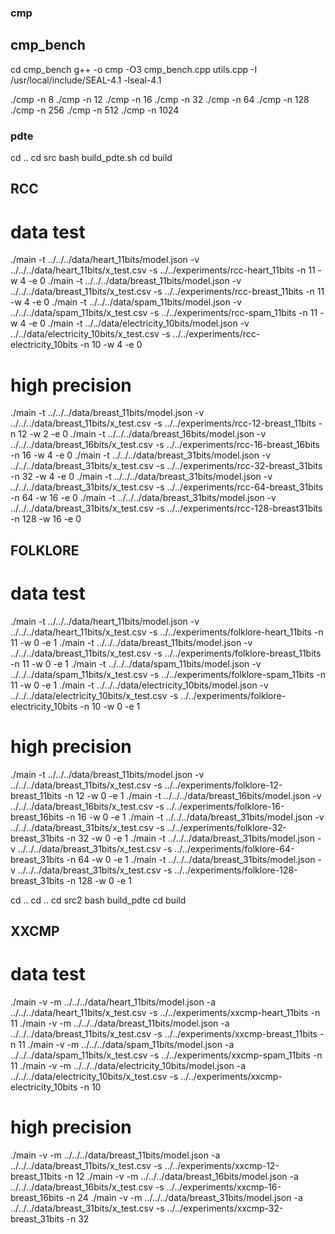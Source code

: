 
### cmp

## cmp_bench

cd cmp_bench
g++ -o cmp -O3 cmp_bench.cpp utils.cpp -I /usr/local/include/SEAL-4.1 -lseal-4.1

./cmp -n 8
./cmp -n 12
./cmp -n 16
./cmp -n 32
./cmp -n 64
./cmp -n 128
./cmp -n 256
./cmp -n 512
./cmp -n 1024

### pdte

cd .. 
cd src
bash build_pdte.sh
cd build

## RCC

# data test

./main  -t ../../../data/heart_11bits/model.json -v ../../../data/heart_11bits/x_test.csv -s ../../experiments/rcc-heart_11bits -n 11 -w 4 -e 0
./main  -t ../../../data/breast_11bits/model.json -v ../../../data/breast_11bits/x_test.csv -s ../../experiments/rcc-breast_11bits -n 11 -w 4 -e 0
./main  -t ../../../data/spam_11bits/model.json -v ../../../data/spam_11bits/x_test.csv -s ../../experiments/rcc-spam_11bits -n 11 -w 4 -e 0
./main  -t ../../data/electricity_10bits/model.json -v ../../data/electricity_10bits/x_test.csv -s ../../experiments/rcc-electricity_10bits -n 10 -w 4 -e 0

# high precision 

./main  -t ../../../data/breast_11bits/model.json -v ../../../data/breast_11bits/x_test.csv -s ../../experiments/rcc-12-breast_11bits -n 12 -w 2 -e 0
./main  -t ../../../data/breast_16bits/model.json -v ../../../data/breast_16bits/x_test.csv -s ../../experiments/rcc-16-breast_16bits -n 16 -w 4 -e 0
./main  -t ../../../data/breast_31bits/model.json -v ../../../data/breast_31bits/x_test.csv -s ../../experiments/rcc-32-breast_31bits -n 32 -w 4 -e 0
./main  -t ../../../data/breast_31bits/model.json -v ../../../data/breast_31bits/x_test.csv -s ../../experiments/rcc-64-breast_31bits -n 64 -w 16 -e 0
./main  -t ../../../data/breast_31bits/model.json -v ../../../data/breast_31bits/x_test.csv -s ../../experiments/rcc-128-breast31bits -n 128 -w 16 -e 0


## FOLKLORE

# data test

./main  -t ../../../data/heart_11bits/model.json -v ../../../data/heart_11bits/x_test.csv -s ../../experiments/folklore-heart_11bits -n 11 -w 0 -e 1
./main  -t ../../../data/breast_11bits/model.json -v ../../../data/breast_11bits/x_test.csv -s ../../experiments/folklore-breast_11bits -n 11 -w 0 -e 1
./main  -t ../../../data/spam_11bits/model.json -v ../../../data/spam_11bits/x_test.csv -s ../../experiments/folklore-spam_11bits -n 11 -w 0 -e 1
./main  -t ../../../data/electricity_10bits/model.json -v ../../../data/electricity_10bits/x_test.csv -s ../../experiments/folklore-electricity_10bits -n 10 -w 0 -e 1

# high precision 
./main  -t ../../../data/breast_11bits/model.json -v ../../../data/breast_11bits/x_test.csv -s ../../experiments/folklore-12-breast_11bits -n 12 -w 0 -e 1
./main  -t ../../../data/breast_16bits/model.json -v ../../../data/breast_16bits/x_test.csv -s ../../experiments/folklore-16-breast_16bits -n 16 -w 0 -e 1
./main  -t ../../../data/breast_31bits/model.json -v ../../../data/breast_31bits/x_test.csv -s ../../experiments/folklore-32-breast_31bits -n 32 -w 0 -e 1
./main  -t ../../../data/breast_31bits/model.json -v ../../../data/breast_31bits/x_test.csv -s ../../experiments/folklore-64-breast_31bits -n 64 -w 0 -e 1
./main  -t ../../../data/breast_31bits/model.json -v ../../../data/breast_31bits/x_test.csv -s ../../experiments/folklore-128-breast_31bits -n 128 -w 0 -e 1


cd ..
cd ..
cd src2
bash build_pdte
cd build

## XXCMP

# data test
./main -v -m ../../../data/heart_11bits/model.json -a ../../../data/heart_11bits/x_test.csv -s ../../experiments/xxcmp-heart_11bits -n 11
./main -v -m ../../../data/breast_11bits/model.json -a ../../../data/breast_11bits/x_test.csv -s ../../experiments/xxcmp-breast_11bits -n 11
./main -v -m ../../../data/spam_11bits/model.json -a ../../../data/spam_11bits/x_test.csv -s ../../experiments/xxcmp-spam_11bits -n 11
./main -v -m ../../../data/electricity_10bits/model.json -a ../../../data/electricity_10bits/x_test.csv -s ../../experiments/xxcmp-electricity_10bits -n 10

# high precision 
./main -v -m ../../../data/breast_11bits/model.json -a ../../../data/breast_11bits/x_test.csv -s ../../experiments/xxcmp-12-breast_11bits -n 12
./main -v -m ../../../data/breast_16bits/model.json -a ../../../data/breast_16bits/x_test.csv -s ../../experiments/xxcmp-16-breast_16bits -n 24
./main -v -m ../../../data/breast_31bits/model.json -a ../../../data/breast_31bits/x_test.csv -s ../../experiments/xxcmp-32-breast_31bits -n 32










